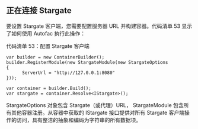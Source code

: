 ## 正在连接 Stargate

要设置 Stargate 客户端，您需要配置服务器 URL 并构建容器。代码清单 53 显示了如何使用 Autofac 执行此操作：

代码清单 53：配置 Stargate 客户端

```
var builder = new ContainerBuilder();
builder.RegisterModule(new StargateModule(new StargateOptions
{
      ServerUrl = "http://127.0.0.1:8080"
}));

var container = builder.Build();
var stargate = container.Resolve<IStargate>();

```

StargateOptions 对象包含 Stargate（或代理）URL， StargateModule 包含所有其他容器注册。从容器中获取的 IStargate 接口提供对所有 Stargate 客户端操作的访问，具有整洁的抽象和编码为字符串的所有数据项。